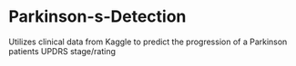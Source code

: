 # Parkinson-s-Detection
Utilizes clinical data from Kaggle to predict the progression of a Parkinson patients UPDRS stage/rating
